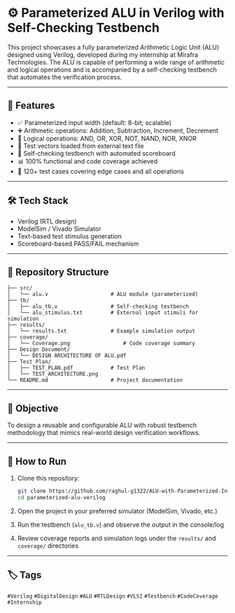 # ⚙️ Parameterized ALU in Verilog with Self-Checking Testbench

This project showcases a fully parameterized Arithmetic Logic Unit (ALU) designed using Verilog, developed during my internship at Mirafra Technologies. The ALU is capable of performing a wide range of arithmetic and logical operations and is accompanied by a self-checking testbench that automates the verification process.

---

## 🚀 Features

- ✅ Parameterized input width (default: 8-bit; scalable)
- ➕ Arithmetic operations: Addition, Subtraction, Increment, Decrement
- 🔣 Logical operations: AND, OR, XOR, NOT, NAND, NOR, XNOR
- 📁 Test vectors loaded from external text file
- 🤖 Self-checking testbench with automated scoreboard
- 📊 100% functional and code coverage achieved
- 🧪 120+ test cases covering edge cases and all operations

---

## 🛠️ Tech Stack

- Verilog (RTL design)
- ModelSim / Vivado Simulator
- Text-based test stimulus generation
- Scoreboard-based PASS/FAIL mechanism

---

## 📂 Repository Structure

```
├── src/
│   └── alu.v                    # ALU module (parameterized)
├── tb/
│   ├── alu_tb.v                 # Self-checking testbench
│   └── alu_stimulus.txt         # External input stimuli for simulation
├── results/
│   └── results.txt              # Example simulation output
├── coverage/
│   └── Coverage.png                 # Code coverage summary
├── Design Document/
│   └── DESIGN ARCHITECTURE OF ALU.pdf                   
├── Test Plan/
│   ├── TEST_PLAN.pdf            # Test Plan
│   └── TEST_ARCHITECTURE.png              
└── README.md                    # Project documentation
```

---

## 🎯 Objective

To design a reusable and configurable ALU with robust testbench methodology that mimics real-world design verification workflows.

---

## 🔄 How to Run

1. Clone this repository:
   ```bash
   git clone https://github.com/raghul-g1322/ALU-with-Parameterized-Input-WIdth.git
   cd parameterized-alu-verilog
   ```

2. Open the project in your preferred simulator (ModelSim, Vivado, etc.)

3. Run the testbench (`alu_tb.v`) and observe the output in the console/log

4. Review coverage reports and simulation logs under the `results/` and `coverage/` directories


---

## 🏷️ Tags

`#Verilog` `#DigitalDesign` `#ALU` `#RTLDesign` `#VLSI` `#Testbench` `#CodeCoverage` `#Internship`
